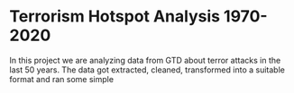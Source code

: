 # Terrorism Hotspot Analysis 1970-2020

In this project we are analyzing data from GTD about terror attacks in the last 50 years. The data got extracted, cleaned, transformed into a suitable format and ran some simple 
